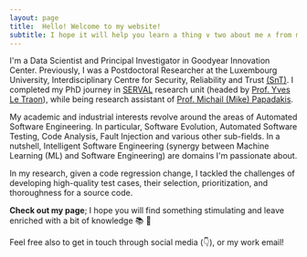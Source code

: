 ```yaml
---
layout: page
title:  Hello! Welcome to my website!
subtitle: I hope it will help you learn a thing ∨ two about me ∧ from me (possibly)
---
```


I'm a Data Scientist and Principal Investigator in Goodyear Innovation Center. Previously, I was a Postdoctoral Researcher at the Luxembourg University, Interdisciplinary Centre for Security, Reliability and Trust [(SnT)](https://wwwfr.uni.lu/snt). I completed my PhD journey in [SERVAL](https://wwwfr.uni.lu/snt/research/serval) research unit (headed by [Prof. Yves Le Traon](https://wwwfr.uni.lu/snt/people/yves_le_traon)), while being research assistant of [Prof. Michail (Mike) Papadakis](https://mpapad.github.io/).

My academic and industrial interests revolve around the areas of Automated Software Engineering. In particular, Software Evolution, Automated Software Testing, Code Analysis, Fault Injection and various other sub-fields. In a nutshell, Intelligent Software Engineering (synergy between Machine Learning (ML) and Software Engineering) are domains I'm passionate about.

In my research, given a code regression change, I tackled the challenges of developing high-quality test cases, their selection, prioritization, and thoroughness for a source code.

**Check out my page**; I hope you will find something stimulating and leave enriched with a bit of knowledge :books:  :evergreen_tree: 

Feel free also to get in touch through social media (👇), or my work email!
